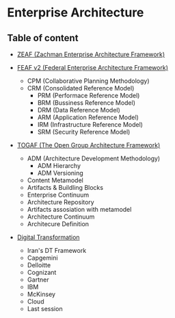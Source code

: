 # Enterprise Architecture

## Table of content
- [ZEAF (Zachman Enterprise Architecture Framework)](./zeaf.md)

- [FEAF v2 (Federal Enterprise Architecture Framework)](./feaf.md)
	- CPM (Collaborative Planning Methodology)
	- CRM (Consolidated Reference Model)
		- PRM (Performace Reference Model)
		- BRM (Bussiness Reference Model)
		- DRM (Data Reference Model)
		- ARM (Application Reference Model)
		- IRM (Infrastructure Reference Model)
		- SRM (Security Reference Model)
- [TOGAF (The Open Group Architecture Framework)](./togaf.md)
	- ADM (Architecture Development Methodology)
		- ADM Hierarchy
		- ADM Versioning
	- Content Metamodel
	- Artifacts & Buildling Blocks
	- Enterprise Continuum
	- Architecture Repository
	- Artifacts assosiation with metamodel
	- Architecture Continuum
	- Architecure Definition
- [Digital Transformation](./digital_transformation.md)
	- Iran's DT Framework
	- Capgemini
	- Delloitte
	- Cognizant
	- Gartner
	- IBM
	- McKinsey
	- Cloud
	- Last session
